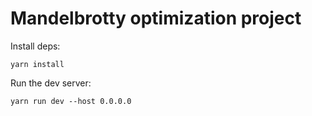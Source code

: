 # Mandelbrotty optimization project

Install deps:

```
yarn install
```

Run the dev server:

```
yarn run dev --host 0.0.0.0
```
